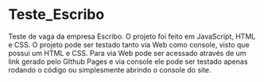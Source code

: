 # Teste_Escribo
Teste de vaga da empresa Escribo. O projeto foi feito em JavaScript, HTML e CSS. O projeto pode ser testado tanto via Web como console, visto que possui um HTML e CSS. Para via Web pode ser acessado através de um link gerado pelo GIthub Pages e via console ele pode ser testado apenas rodando o código ou simplesmente abrindo o console do site.
